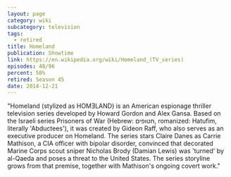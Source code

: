 ```yaml
---
layout: page
category: wiki
subcategory: television
tags:
  - retired
title: Homeland
publication: Showtime
link: https://en.wikipedia.org/wiki/Homeland_(TV_series)
episodes: 48/96
percent: 50%
retired: Season 45
date: 2014-12-21
---
```


"Homeland (stylized as HOMƎLAND) is an American espionage thriller television series developed by Howard Gordon and Alex Gansa. Based on the Israeli series Prisoners of War (Hebrew: חטופים, romanized: Hatufim, literally 'Abductees'), it was created by Gideon Raff, who also serves as an executive producer on Homeland. The series stars Claire Danes as Carrie Mathison, a CIA officer with bipolar disorder, convinced that decorated Marine Corps scout sniper Nicholas Brody (Damian Lewis) was 'turned' by al-Qaeda and poses a threat to the United States. The series storyline grows from that premise, together with Mathison's ongoing covert work."
